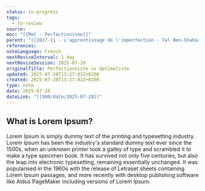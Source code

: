 ```yaml
---
status: in-progress
tags:
  - to-review
source: 
moc: "[[MoC - Perfectionisme]]"
parent: "[[2017-11 - L'apprentissage de l'imperfection - Tal Ben-Shahar]]"
references: 
noteLanguage: French
nextReviseInterval: 1 day
nextReviseSession: 2025-07-29
originalTitle: Perfectionniste vs Optimaliste
updated: 2025-07-28T13:27:02Z+0200
created: 2025-07-28T13:27:02Z+0200
type: note
date: 2025-07-28
dateLink: "[[900/date/2025-07-28]]"
---
```

## What is Lorem Ipsum?
Lorem Ipsum is simply dummy text of the printing and typesetting industry. Lorem Ipsum has been the industry's standard dummy text ever since the 1500s, when an unknown printer took a galley of type and scrambled it to make a type specimen book. It has survived not only five centuries, but also the leap into electronic typesetting, remaining essentially unchanged. It was popularised in the 1960s with the release of Letraset sheets containing Lorem Ipsum passages, and more recently with desktop publishing software like Aldus PageMaker including versions of Lorem Ipsum.
